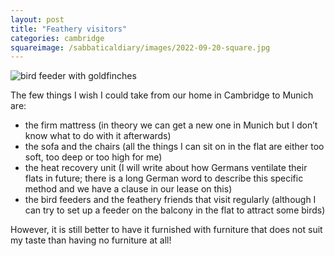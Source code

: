 ```yaml
---
layout: post
title: "Feathery visitors"
categories: cambridge
squareimage: /sabbaticaldiary/images/2022-09-20-square.jpg
---
```

<img src="/sabbaticaldiary/images/2022-09-20.jpg" alt="bird feeder with goldfinches" class="center">

The few things I wish I could take from our home in Cambridge to Munich are:
* the firm mattress (in theory we can get a new one in Munich but I don’t know what to do with it afterwards)
* the sofa and the chairs (all the things I can sit on in the flat are either too soft, too deep or too high for me)
* the heat recovery unit (I will write about how Germans ventilate their flats in future; there is a long German word to describe this specific method and we have a clause in our lease on this)
* the bird feeders and the feathery friends that visit regularly (although I can try to set up a feeder on the balcony in the flat to attract some birds)

However, it is still better to have it furnished with furniture that does not suit my taste than having no furniture at all!
